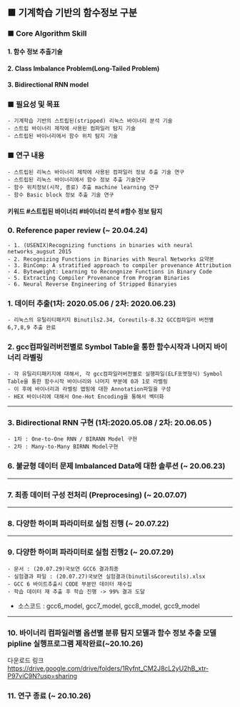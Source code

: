 ## ■ 기계학습 기반의 함수정보 구분 

### ■ Core Algorithm Skill
#### 1. 함수 정보 추출기술
#### 2. Class Imbalance Problem(Long-Tailed Problem)
#### 3. Bidirectional RNN model

### ■ 필요성 및 목표
    - 기계학습 기반의 스트립된(stripped) 리눅스 바이너리 분석 기술
    - 스트립 바이너리 제작에 사용된 컴파일러 탐지 기술
    - 스트립된 바이너리에서 함수 위치 탐지 기술

### ■ 연구 내용
    - 스트립된 리눅스 바이너리 제작에 사용된 컴파일러 정보 추출 기술 연구
    - 스트립된 리눅스 바이너리에서 함수 정보 추출 기술연구
    - 함수 위치정보(시작, 종료) 추출 machine learning 연구
    - 함수 Basic block 정보 추출 기술 연구

#### 키워드 #스트립된 바이너리 #바이너리 분석 #함수 정보 탐지

### 0. Reference paper review (~ 20.04.24) 
    - 1. (USENIX)Recognizing functions in binaries with neural networks_augsut 2015 
    - 2. Recognizing Functions in Binaries with Neural Networks 요약본
    - 3. BinComp: A stratified approach to compiler provenance Attribution
    - 4. Byteweight: Learning to Recongnize Functions in Binary Code
    - 5. Extracting Compiler Provenance from Program Binaries
    - 6. Neural Reverse Engineering of Stripped Binaryies

### 1. 데이터 추출(1차: 2020.05.06 / 2차: 2020.06.23)
    - 리눅스의 유틸리티패키지 Binutils2.34, Coreutils-8.32 GCC컴파일러 버전별 6,7,8,9 추출 완료
    
### 2. gcc컴파일러버전별로 Symbol Table을 통한 함수시작과 나머지 바이너리 라벨링
    - 각 유틸리티패키지에 대해서, 각 gcc컴파일러버전별로 실행파일(ELF포멧형식) Symbol Table을 통한 함수시작 바이너리와 나머지 부분에 0과 1로 라벨링
    - 이 후에 바이너리과 라벨링 맵핑에 대한 Annotation파일을 구성
    - HEX 바이너리에 대해서 One-Hot Encoding을 통해서 벡터화
<hr>

### 3. Bidirectional RNN 구현 (1차:2020.05.08 / 2차: 20.06.05 )
    - 1차 : One-to-One RNN / BIRANN Model 구현
    - 2차 : Many-to-Many BIRNN Model구현

    
### 6. 불균형 데이터 문제 Imbalanced Data에 대한 솔루션 (~ 20.06.23)

  

<hr> 

### 7. 최종 데이터 구성 전처리 (Preprocesing) (~ 20.07.07)

        
<hr>

### 8. 다양한 하이퍼 파라미터로 실험 진행 (~ 20.07.22)

     
<hr> 

### 9. 다양한 하이퍼 파라미터로 실험 진행2 (~ 20.07.29) 
    - 문서 : (20.07.29)국보연 GCC6 결과최종
    - 실험결과 파일 : (20.07.27)국보연 실험결과(binutils&coreutils).xlsx
    - GCC 6 바이트추출시 CODE 부분만 데이터 재수집
    - 학습 데이터 재 추출 후 학습 진행 -> 99% 결과 도달
  - 소스코드 : gcc6_model, gcc7_model, gcc8_model, gcc9_model
      
<hr>

### 10. 바이너리 컴파일러별 옵션별 분류 탐지 모델과 함수 정보 추출 모델 pipline 실행프로그램 제작완료(~20.10.26) 
다운로드 링크
https://drive.google.com/drive/folders/1Ryfnt_CM2J8cL2yU2hB_xtr-P97viC9N?usp=sharing

### 11.  연구 종료 (~ 20.10.26)
  

